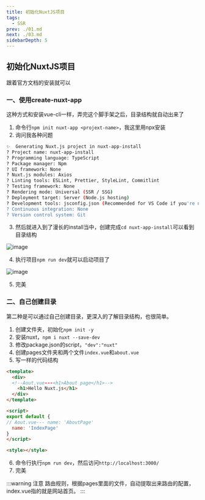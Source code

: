 ```yaml
---
title: 初始化NuxtJS项目
tags:
  - SSR
prev: ./01.md
next: ./03.md
sidebarDepth: 5
---
```


## 初始化NuxtJS项目
跟着官方文档的安装就可以

### 一、使用create-nuxt-app
这种方式和安装vue-cli一样，弄完这个脚手架之后，目录结构就自动出来了
1. 命令行`npm init nuxt-app <projext-name>`，我这里用npx安装
2. 询问我各种问题

```bash
✨  Generating Nuxt.js project in nuxt-app-install
? Project name: nuxt-app-install
? Programming language: TypeScript
? Package manager: Npm
? UI framework: None
? Nuxt.js modules: Axios
? Linting tools: ESLint, Prettier, StyleLint, Commitlint
? Testing framework: None
? Rendering mode: Universal (SSR / SSG)
? Deployment target: Server (Node.js hosting)
? Development tools: jsconfig.json (Recommended for VS Code if you're not using typescript)
? Continuous integration: None
? Version control system: Git
```
3. 然后就进入到了漫长的install当中，创建完成`cd nuxt-app-install`可以看到目录结构

![image](/assets/images/ssr/nuxt1.png)

4. 执行项目`npm run dev`就可以启动项目了

![image](/assets/images/ssr/nuxt2.png)

5. 完美

### 二、自己创建目录
第二种是可以通过自己创建目录，更深入的了解目录结构，也很简单。
1. 创建文件夹，初始化`npm init -y`
2. 安装nuxt，`npm i nuxt --save-dev`
3. 修改package.json的script，`"dev":"nuxt"`
4. 创建pages文件夹和两个文件`index.vue`和`about.vue`
5. 写一样的代码结构

```html
<template>
  <div>
  <!--Aout.vue---<h1>About page</h1>-->
    <h1>Hello Nuxt.js</h1>
  </div>
</template>

<script>
export default {
// Aout.vue--- name: 'AboutPage'
  name: 'IndexPage'
}
</script>

<style></style>
```
6. 命令行执行`npm run dev`，然后访问`http://localhost:3000/`
7. 完美

:::warning 注意
路由规则，根据pages里面的文件，自动提取出来路由的配置，index.vue指的就是网站首页。
:::
